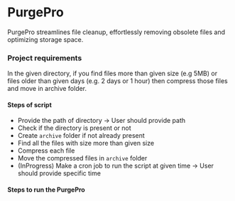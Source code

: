 # PurgePro
PurgePro streamlines file cleanup, effortlessly removing obsolete files and optimizing storage space.


### Project requirements

In the given directory, if you find files more than given size (e.g 5MB) or files older than given days (e.g. 2 days or 1 hour) then compress those files and move in archive folder.

#### Steps of script
- Provide the path of directory 
        -> User should provide path
- Check if the directory is present or not
- Create `archive` folder if not already present
- Find all the files with size more than given size
- Compress each file
- Move the compressed files in `archive` folder
- (InProgress) Make a cron job to run the script at given time
        -> User should provide specific time

#### Steps to run the PurgePro
